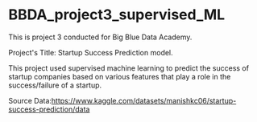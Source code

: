 # BBDA_project3_supervised_ML

This is project 3 conducted for Big Blue Data Academy.

Project's Title: Startup Success Prediction model.

This project used supervised machine learning to predict the success of startup companies based on various features that play a role in the success/failure of a startup.

Source Data:https://www.kaggle.com/datasets/manishkc06/startup-success-prediction/data 
